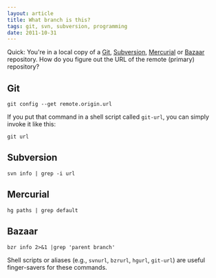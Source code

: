 ```yaml
---
layout: article
title: What branch is this?
tags: git, svn, subversion, programming
date: 2011-10-31
---
```


Quick: You're in a local copy of a [Git][], [Subversion][], [Mercurial][]
or [Bazaar][] repository. How do you figure out the URL of the remote
(primary) repository?

[Git]: http://git-scm.com/
[Bazaar]: http://bazaar.canonical.com/
[Mercurial]: http://mercurial.selenic.com/
[Subversion]: http://subversion.apache.org/

## Git

    git config --get remote.origin.url

If you put that command in a shell script called `git-url`, you can simply
invoke it like this:

    git url

## Subversion

    svn info | grep -i url

## Mercurial

    hg paths | grep default

## Bazaar

    bzr info 2>&1 |grep 'parent branch'

Shell scripts or aliases (e.g., `svnurl`, `bzrurl`, `hgurl`, `git-url`)
are useful finger-savers for these commands.
